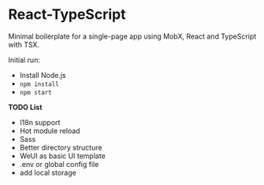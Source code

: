 
# React-TypeScript

Minimal boilerplate for a single-page app using MobX, React and TypeScript with TSX.

Initial run:

* Install Node.js
* `npm install`
* `npm start`

**TODO List**

* I18n support
* Hot module reload 
* Sass 
* Better directory structure 
* WeUI as basic UI template
* .env or global config file
* add local storage